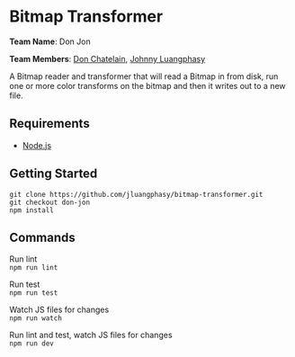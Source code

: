 # Bitmap Transformer

__Team Name__: Don Jon

__Team Members__: [Don Chatelain](https://github.com/DonChatelain), [Johnny Luangphasy](https://github.com/jluangphasy)

A Bitmap reader and transformer that will read a Bitmap in from disk, run one or more color transforms on the bitmap and then it writes out to a new file.

## Requirements

- [Node.js](https://nodejs.org/en/)

## Getting Started

```
git clone https://github.com/jluangphasy/bitmap-transformer.git
git checkout don-jon
npm install
```

## Commands

Run lint
<br>
`npm run lint`

Run test
<br>
`npm run test`

Watch JS files for changes
<br>
`npm run watch`

Run lint and test, watch JS files for changes
<br>
`npm run dev`

